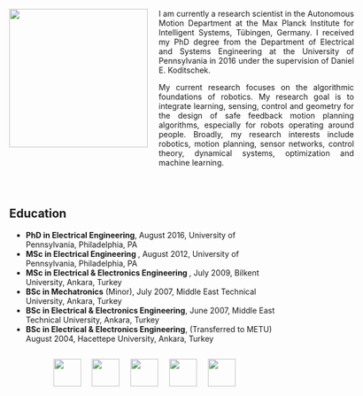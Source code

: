 <div>
<div style="width:250px;float:left;" align="center">
<img src="{{ site.url }}/assets/omurarslan.jpg" style="width:250px">
<br>
 <a href="mailto:omur.arslan@tuebingen.mpg.de" style="text-decoration:none;"> <i class="fas fa-envelope" style="font-size:1.5em;color:black;"></i> </a>&nbsp;
 <a href="https://www.researchgate.net/profile/Omur_Arslan" target="_blank" style="text-decoration:none;"><i class="ai ai-researchgate-square big-icon" style="font-size:1.5em;color:black;"></i></a>&nbsp;
 <a href="https://orcid.org/0000-0003-0436-6424" target="_blank" style="text-decoration:none;"><i class="ai ai-orcid big-icon" style="font-size:1.5em;color:black;"></i></a>&nbsp;
 <a href="https://scholar.google.de/citations?user=6W1pEn0AAAAJ&hl=en" target="_blank" style="text-decoration:none;"><i class="ai ai-google-scholar-square big-icon" style="font-size:1.5em;color:black;"></i></a>&nbsp;
 <a href="https://github.com/omurarslan" target="_blank" style="text-decoration:none;"><i class="fab fa-github" style="font-size:1.5em;color:black;"></i></a>&nbsp;
 <a href="https://www.linkedin.com/in/omurarslan" target="_blank" style="text-decoration:none;"><i class="fab fa-linkedin" style="font-size:1.5em;color:black;"></i></a> &nbsp;
 <i class="ai ai-cv-square big-icon" style="font-size:1.5em;color:black;"></i>&nbsp;
</div> 
 
<div style="width:70%;padding-left:270px;">
<p style="text-align:justify;"> I am currently a research scientist in the Autonomous Motion Department at the Max Planck Institute for Intelligent Systems, Tübingen, Germany. I received my PhD degree from the Department of Electrical and Systems Engineering at the University of Pennsylvania in 2016 under the supervision of Daniel E. Koditschek.
</p>
<p style="text-align:justify;"> My current research focuses on the algorithmic foundations of robotics. My research goal is to integrate learning, sensing, control and geometry for the design of safe feedback motion planning algorithms, especially for robots operating around people. Broadly, my research interests include robotics, motion planning, sensor networks, control theory, dynamical systems, optimization and machine learning.
 </p>
</div>  
</div>

<div style="clear:both;padding-top:2em;">
<h2> Education </h2>
 <ul style="padding-left:30px;">
  <li><strong>PhD in Electrical Engineering</strong>, August 2016, University of Pennsylvania, Philadelphia, PA</li>
  <li><strong>MSc in Electrical Engineering </strong>, August 2012, University of Pennsylvania, Philadelphia, PA</li>
  <li><strong>MSc in Electrical & Electronics Engineering </strong>, July 2009, Bilkent University, Ankara, Turkey</li>
  <li><strong>BSc in Mechatronics</strong> (Minor), July 2007, Middle East Technical University, Ankara, Turkey</li>
  <li><strong>BSc in Electrical & Electronics Engineering</strong>, June 2007, Middle East Technical University, Ankara, Turkey</li>
  <li><strong>BSc in Electrical & Electronics Engineering</strong>, (Transferred to METU) August 2004, Hacettepe University, Ankara, Turkey</li>
</ul>
 </div>

<div align="center" style="padding-top:1em;padding-bottom:0em;margin-bottom:-0.5em;">
 <img src="{{ site.url }}/assets/hacettepe-logo.png" style="height:50px"> &nbsp; &nbsp;
 <img src="{{ site.url }}/assets/metu-logo.png" style="height:50px"> &nbsp; &nbsp;
 <img src="{{ site.url }}/assets/bilkent-logo.png" style="height:50px"> &nbsp; &nbsp;
 <img src="{{ site.url }}/assets/upenn-logo.png" style="height:50px"> &nbsp; &nbsp;
 <img src="{{ site.url }}/assets/mpi-logo.png" style="height:50px"> &nbsp; &nbsp;
 </div>
